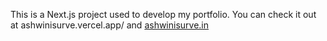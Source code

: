 This is a Next.js project used to develop my portfolio. 
You can check it out at 
ashwinisurve.vercel.app/ and 
[ashwinisurve.in](https://www.ashwinisurve.in/)
